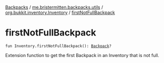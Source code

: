 [Backpacks](../../index.md) / [me.bristermitten.backpacks.utils](../index.md) / [org.bukkit.inventory.Inventory](index.md) / [firstNotFullBackpack](./first-not-full-backpack.md)

# firstNotFullBackpack

`fun Inventory.firstNotFullBackpack(): `[`Backpack`](../../me.bristermitten.backpacks.api/-backpack/index.md)`?`

Extension function to get the first Backpack in an Inventory
that is not full.

